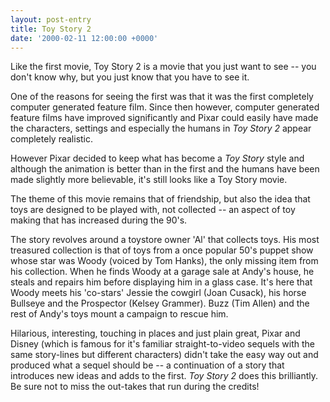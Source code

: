 ```yaml
---
layout: post-entry
title: Toy Story 2
date: '2000-02-11 12:00:00 +0000'
---
```

Like the first movie, Toy Story 2 is a movie that you just want to see -- you don't know why, but you just know that you have to see it.

One of the reasons for seeing the first was that it was the first completely computer generated feature film. Since then however, computer generated feature films have improved significantly and Pixar could easily have made the characters, settings and especially the humans in <cite>Toy Story 2</cite> appear completely realistic.

However Pixar decided to keep what has become a <cite>Toy Story</cite> style and although the animation is better than in the first and the humans have been made slightly more believable, it's still looks like a Toy Story movie.

The theme of this movie remains that of friendship, but also the idea that toys are designed to be played with, not collected -- an aspect of toy making that has increased during the 90's.

The story revolves around a toystore owner 'Al' that collects toys. His most treasured collection is that of toys from a once popular 50's puppet show whose star was Woody (voiced by Tom Hanks), the only missing item from his collection. When he finds Woody at a garage sale at Andy's house, he steals and repairs him before displaying him in a glass case. It's here that Woody meets his 'co-stars' Jessie the cowgirl (Joan Cusack), his horse Bullseye and the Prospector (Kelsey Grammer). Buzz (Tim Allen) and the rest of Andy's toys mount a campaign to rescue him.

Hilarious, interesting, touching in places and just plain great, Pixar and Disney (which is famous for it's familiar straight-to-video sequels with the same story-lines but different characters) didn't take the easy way out and produced what a sequel should be -- a continuation of a story that introduces new ideas and adds to the first. <cite>Toy Story 2</cite> does this brilliantly. Be sure not to miss the out-takes that run during the credits!